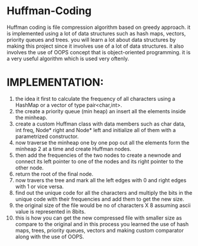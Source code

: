 # **Huffman-Coding**
Huffman coding is file compression algorithm based on greedy approach.
it is implemented using a lot of data structures such as hash maps, vectors, priority queues and trees.
you will learn a lot about data structures by making this project since it involves use of a lot of data structures.
it also involves the use of OOPS concept that is object-oriented programming. it is a very useful algorithm which is used very oftenly.

# **IMPLEMENTATION**: 

1) the idea it first to calculate the frequency of all characters using a HashMap or a vector of type pair<char,int>.
2) the create a priority queue (min heap)  an insert all the elements inside the minheap.
3) create a custom Huffman class with data members such as char data, int freq, Node* right and Node* left and initialize all of them with a parametrized constructor.
4) now traverse the minheap one by one pop out all the elements form the minheap 2 at a time and create Huffman nodes.
5) then add the frequencies of the two nodes to create a newnode and connect its left pointer to one of the nodes and its right pointer to the other node.
6) return the root of the final node.
7) now travers the tree and mark all the left edges with 0 and right edges with 1 or vice versa.
8) find out the unique code for all the characters and multiply the bits in the unique code with their frequencies and add them to get the new size.
9) the original size of the file would be no of characters X 8 assuming ascii value is represented in 8bits.
10) this is how you can get the new compressed file with smaller size as compare to the original and in this process you learned the use of hash maps, trees, priority queues, vectors and making custom comparator along with the use of OOPS.

